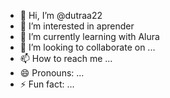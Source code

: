 - 👋 Hi, I’m @dutraa22
- 👀 I’m interested in aprender
- 🌱 I’m currently learning with Alura
- 💞️ I’m looking to collaborate on ...
- 📫 How to reach me ...
- 😄 Pronouns: ...
- ⚡ Fun fact: ...

<!---
dutraa22/dutraa22 is a ✨ special ✨ repository because its `README.md` (this file) appears on your GitHub profile.
You can click the Preview link to take a look at your changes.
--->
